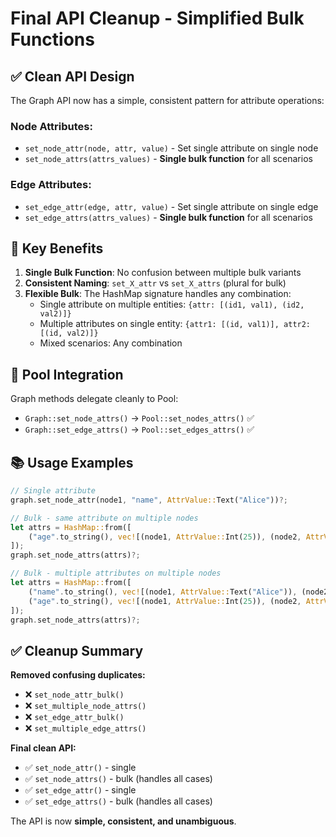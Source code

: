 # Final API Cleanup - Simplified Bulk Functions

## ✅ Clean API Design

The Graph API now has a simple, consistent pattern for attribute operations:

### Node Attributes:
- `set_node_attr(node, attr, value)` - Set single attribute on single node
- `set_node_attrs(attrs_values)` - **Single bulk function** for all scenarios

### Edge Attributes:
- `set_edge_attr(edge, attr, value)` - Set single attribute on single edge  
- `set_edge_attrs(attrs_values)` - **Single bulk function** for all scenarios

## 🎯 Key Benefits

1. **Single Bulk Function**: No confusion between multiple bulk variants
2. **Consistent Naming**: `set_X_attr` vs `set_X_attrs` (plural for bulk)
3. **Flexible Bulk**: The HashMap signature handles any combination:
   - Single attribute on multiple entities: `{attr: [(id1, val1), (id2, val2)]}`
   - Multiple attributes on single entity: `{attr1: [(id, val1)], attr2: [(id, val2)]}`
   - Mixed scenarios: Any combination

## 🔗 Pool Integration

Graph methods delegate cleanly to Pool:
- `Graph::set_node_attrs()` → `Pool::set_nodes_attrs()` ✅
- `Graph::set_edge_attrs()` → `Pool::set_edges_attrs()` ✅

## 📚 Usage Examples

```rust
// Single attribute
graph.set_node_attr(node1, "name", AttrValue::Text("Alice"))?;

// Bulk - same attribute on multiple nodes
let attrs = HashMap::from([
    ("age".to_string(), vec![(node1, AttrValue::Int(25)), (node2, AttrValue::Int(30))])
]);
graph.set_node_attrs(attrs)?;

// Bulk - multiple attributes on multiple nodes
let attrs = HashMap::from([
    ("name".to_string(), vec![(node1, AttrValue::Text("Alice")), (node2, AttrValue::Text("Bob"))]),
    ("age".to_string(), vec![(node1, AttrValue::Int(25)), (node2, AttrValue::Int(30))])
]);
graph.set_node_attrs(attrs)?;
```

## ✅ Cleanup Summary

**Removed confusing duplicates:**
- ❌ `set_node_attr_bulk()`
- ❌ `set_multiple_node_attrs()`
- ❌ `set_edge_attr_bulk()`  
- ❌ `set_multiple_edge_attrs()`

**Final clean API:**
- ✅ `set_node_attr()` - single
- ✅ `set_node_attrs()` - bulk (handles all cases)
- ✅ `set_edge_attr()` - single
- ✅ `set_edge_attrs()` - bulk (handles all cases)

The API is now **simple, consistent, and unambiguous**.